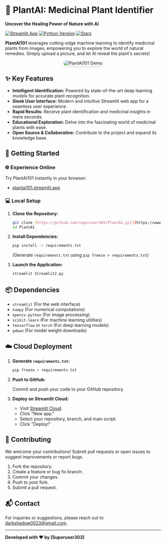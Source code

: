 # 🌿 PlantAI: Medicinal Plant Identifier

**Uncover the Healing Power of Nature with AI**

[![Streamlit App](https://img.shields.io/badge/Live%20Demo-PlantAI101-brightgreen?style=for-the-badge)](https://plantai101.streamlit.app/)
[![Python Version](https://img.shields.io/badge/Python-3.8+-blueviolet?style=for-the-badge)](https://www.python.org/downloads/)
[![Stars](https://img.shields.io/github/stars/superuser303/PlantAI?style=social)](https://github.com/superuser303/PlantAI)

**PlantAI101** leverages cutting-edge machine learning to identify medicinal plants from images, empowering you to explore the world of natural remedies. Simply upload a picture, and let AI reveal the plant's secrets!

<p align="center">
  <img src="YOUR_IMAGE_OR_GIF_SHOWCASING_APP.gif" alt="PlantAI101 Demo" style="max-width: 80%; border-radius: 8px; box-shadow: 0 4px 8px rgba(0, 0, 0, 0.1);"/>
</p>

## ✨ Key Features

* **Intelligent Identification:** Powered by state-of-the-art deep learning models for accurate plant recognition.
* **Sleek User Interface:** Modern and intuitive Streamlit web app for a seamless user experience.
* **Rapid Results:** Receive plant identification and medicinal insights in mere seconds.
* **Educational Exploration:** Delve into the fascinating world of medicinal plants with ease.
* **Open Source & Collaborative:** Contribute to the project and expand its knowledge base.

## 🚀 Getting Started

### 🌐 Experience Online

Try PlantAI101 instantly in your browser:

* [plantai101.streamlit.app](https://plantai101.streamlit.app/)

### 💻 Local Setup

1.  **Clone the Repository:**

    ```bash
    git clone [https://github.com/superuser303/PlantAI.git](https://www.google.com/search?q=https://github.com/superuser303/PlantAI.git)
    cd PlantAI
    ```

2.  **Install Dependencies:**

    ```bash
    pip install -r requirements.txt
    ```
    (Generate `requirements.txt` using `pip freeze > requirements.txt`)

3.  **Launch the Application:**

    ```bash
    streamlit Streamlit2.py 
    ```

## 📦 Dependencies

* `streamlit` (For the web interface)
* `numpy` (For numerical computations)
* `opencv-python` (For image processing)
* `scikit-learn` (For machine learning utilities)
* `tensorflow` or `torch` (For deep learning models)
* `gdown` (For model weight downloads)

## ☁️ Cloud Deployment

1.  **Generate `requirements.txt`:**

    ```bash
    pip freeze > requirements.txt
    ```

2.  **Push to GitHub:**

    Commit and push your code to your GitHub repository.

3.  **Deploy on Streamlit Cloud:**

    * Visit [Streamlit Cloud](https://streamlit.io/cloud).
    * Click "New app."
    * Select your repository, branch, and main script.
    * Click "Deploy!"

## 🤝 Contributing

We welcome your contributions! Submit pull requests or open issues to suggest improvements or report bugs.

1.  Fork the repository.
2.  Create a feature or bug fix branch.
3.  Commit your changes.
4.  Push to your fork.
5.  Submit a pull request.

## 📬 Contact

For inquiries or suggestions, please reach out to [darkshadow0023@gmail.com](mailto:darkshadow0023@gmail.com).

---

**Developed with ❤️ by [Superuser303]**
